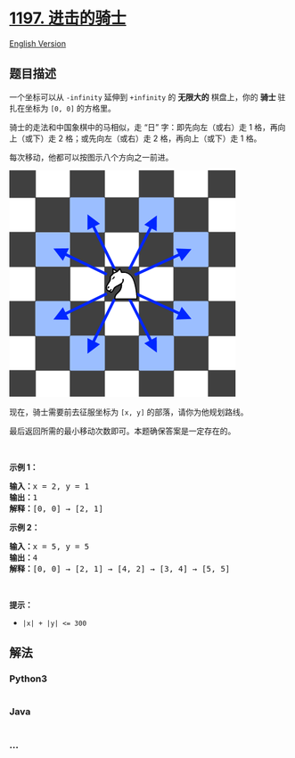 # [1197. 进击的骑士](https://leetcode-cn.com/problems/minimum-knight-moves)

[English Version](/solution/1100-1199/1197.Minimum%20Knight%20Moves/README_EN.md)

## 题目描述

<!-- 这里写题目描述 -->
<p>一个坐标可以从 <code>-infinity</code> 延伸到 <code>+infinity</code> 的 <strong>无限大的</strong> 棋盘上，你的 <strong>骑士 </strong>驻扎在坐标为 <code>[0, 0]</code> 的方格里。</p>

<p>骑士的走法和中国象棋中的马相似，走 “日” 字：即先向左（或右）走 1 格，再向上（或下）走 2 格；或先向左（或右）走 2 格，再向上（或下）走 1 格。</p>

<p>每次移动，他都可以按图示八个方向之一前进。</p>

![](./images/knight.png)

<p>现在，骑士需要前去征服坐标为 <code>[x, y]</code> 的部落，请你为他规划路线。</p>

<p>最后返回所需的最小移动次数即可。本题确保答案是一定存在的。</p>

<p> </p>

<p><strong>示例 1：</strong></p>

<pre><strong>输入：</strong>x = 2, y = 1
<strong>输出：</strong>1
<strong>解释：</strong>[0, 0] → [2, 1]
</pre>

<p><strong>示例 2：</strong></p>

<pre><strong>输入：</strong>x = 5, y = 5
<strong>输出：</strong>4
<strong>解释：</strong>[0, 0] → [2, 1] → [4, 2] → [3, 4] → [5, 5]
</pre>

<p> </p>

<p><strong>提示：</strong></p>

<ul>
	<li><code>|x| + |y| <= 300</code></li>
</ul>

## 解法

<!-- 这里可写通用的实现逻辑 -->

<!-- tabs:start -->

### **Python3**

<!-- 这里可写当前语言的特殊实现逻辑 -->

```python

```

### **Java**

<!-- 这里可写当前语言的特殊实现逻辑 -->

```java

```

### **...**

```

```

<!-- tabs:end -->
